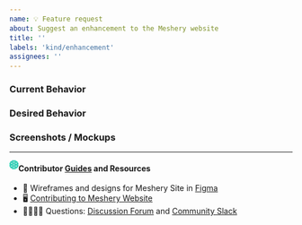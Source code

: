 ```yaml
---
name: 💡 Feature request
about: Suggest an enhancement to the Meshery website
title: ''
labels: 'kind/enhancement'
assignees: ''
---
```

### Current Behavior
<!-- A brief description of what the problem is. (e.g. I need to be able to...) -->

### Desired Behavior
<!-- A brief description of the enhancement. -->

### Screenshots / Mockups
<!-- Add any other context or screenshots about the feature request here. -->

---
<img src="https://raw.githubusercontent.com/meshery/meshery.io/master/assets/images/logos/meshery-logo.png" width="16px" align="left" /><h4>Contributor [Guides](https://docs.meshery.io/project/contributing) and Resources</h4>

- 🎨 Wireframes and designs for Meshery Site in [Figma](https://www.figma.com/file/SMP3zxOjZztdOLtgN4dS2W/Meshery-UI)
- 🖥 [Contributing to Meshery Website](https://github.com/meshery/meshery.io#contributing-to-the-mesheryio-website)
- 🙋🏾🙋🏼 Questions: [Discussion Forum](https://discuss.layer5.io) and [Community Slack](https://slack.meshery.io)
